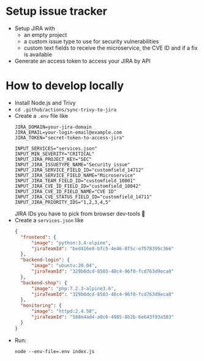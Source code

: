 
Setup issue tracker
====================

- Setup JIRA with
  - an empty project
  - a custom issue type to use for security vulnerabilities
  - custom text fields to receive the microservice, the CVE ID and if a fix is available
- Generate an access token to access your JIRA by API

How to develop locally
=======================

- Install Node.js and Trivy
- `cd .github/actions/sync-trivy-to-jira`
- Create a `.env` file like
  ```shell
  JIRA_DOMAIN=your-jira-domain
  JIRA_EMAIL=your-login-email@example.com
  JIRA_TOKEN="secret-token-to-access-jira"

  INPUT_SERVICES="services.json"
  INPUT_MIN_SEVERITY="CRITICAL"
  INPUT_JIRA_PROJECT_KEY="SEC"
  INPUT_JIRA_ISSUETYPE_NAME="Security issue"
  INPUT_JIRA_SERVICE_FIELD_ID="customfield_14712"
  INPUT_JIRA_SERVICE_FIELD_NAME="Microservice"
  INPUT_JIRA_TEAM_FIELD_ID="customfield_10001"
  INPUT_JIRA_CVE_ID_FIELD_ID="customfield_10042"
  INPUT_JIRA_CVE_ID_FIELD_NAME="CVE ID"
  INPUT_JIRA_CVE_STATUS_FIELD_ID="customfield_14711"
  INPUT_JIRA_PRIORITY_IDS="1,2,3,4,5"
  ```
  JIRA IDs you have to pick from browser dev-tools 🙈
- Create a `services.json` like
  ```json
  {
    "frontend": {
        "image": "python:3.4-alpine",
        "jiraTeamId": "bed416e0-bfc5-4e46-8f5c-e7578395c366"
    },
    "backend-login": {
        "image": "ubuntu:20.04",
        "jiraTeamId": "329b0dcd-8583-40c4-96f0-fcd763d9eca8"
    },
    "backend-shop": {
        "image": "php:7.2.3-alpine3.6",
        "jiraTeamId": "329b0dcd-8583-40c4-96f0-fcd763d9eca8"
    },
    "monitoring": {
        "image": "httpd:2.4.58",
        "jiraTeamId": "588e4ad4-a0c6-4985-8b2b-6e643f93a503"
    }
  }
  ```
- Run:
  ```shell
  node --env-file=.env index.js
  ```
